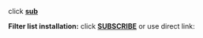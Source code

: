 click **[sub](abp:subscribe?location=https://github.com/anon9931/ub/raw/master/filter.txt)**

**Filter list installation:**
click **[SUBSCRIBE](https://abp:subscribe?location=https://github.com/anon9931/ub/raw/master/filter.txt)** or use direct link:<br>
